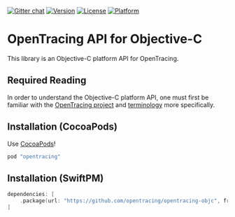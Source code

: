 [![Gitter chat](http://img.shields.io/badge/gitter-join%20chat%20%E2%86%92-brightgreen.svg)](https://gitter.im/opentracing/public) [![Version](https://img.shields.io/cocoapods/v/opentracing.svg?style=flat)](http://cocoapods.org/pods/opentracing) [![License](https://img.shields.io/cocoapods/l/opentracing.svg?style=flat)](http://cocoapods.org/pods/opentracing) [![Platform](https://img.shields.io/cocoapods/p/opentracing.svg?style=flat)](http://cocoapods.org/pods/opentracing)

# OpenTracing API for Objective-C

This library is an Objective-C platform API for OpenTracing.

## Required Reading

In order to understand the Objective-C platform API, one must first be familiar with
the [OpenTracing project](http://opentracing.io) and
[terminology](http://opentracing.io/documentation/pages/spec.html) more specifically.

## Installation (CocoaPods)

Use [CocoaPods](https://guides.cocoapods.org/using/getting-started.html)!

```ruby
pod "opentracing"
```

## Installation (SwiftPM)

```swift
dependencies: [
    .package(url: "https://github.com/opentracing/opentracing-objc", from: "0.5.0")
]
```